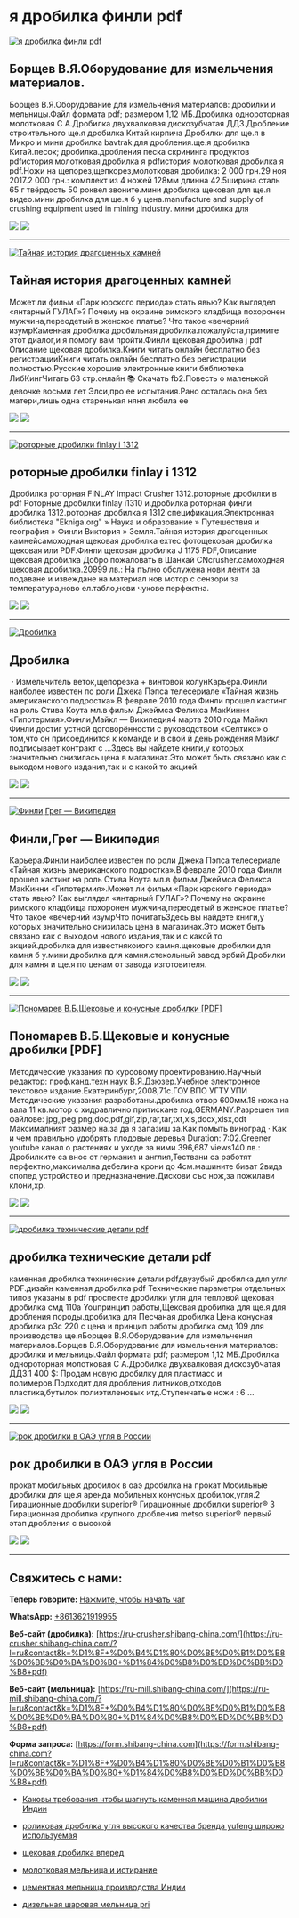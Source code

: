 # я дробилка финли pdf

<a href="https://swt.shibang-china.com/?l=ru&img&k=%D1%8F+%D0%B4%D1%80%D0%BE%D0%B1%D0%B8%D0%BB%D0%BA%D0%B0+%D1%84%D0%B8%D0%BD%D0%BB%D0%B8+pdf" target="_blank">![я дробилка финли pdf](http://static.shibang-china.com/all-800x300/300.jpg)</a>

## Борщев В.Я.Оборудование для измельчения материалов.
Борщев В.Я.Оборудование для измельчения материалов: дробилки и мельницы.Файл формата pdf; размером 1,12 МБ.Дробилка однороторная молотковая С А.Дробилка двухвалковая дискозубчатая ДДЗ.Дробление строительного ще.я дробилка Китай.кирпича Дробилки для ще.я в Микро и мини дробилка bavtrak для дробления.ще.я дробилка Китай.песок; дробилка.дробления песка скрининга продуктов pdfистория молотковая дробилка я pdfистория молотковая дробилка я pdf.Ножи на щепорез,щепкорез,молотковая дробилка: 2 000 грн.29 ноя 2017.2 000 грн.: комплект из 4 ножей 128мм длинна 42.5ширина сталь 65 г твёрдость 50 роквел звоните.мини дробилка щековая для ще.я видео.мини дробилка для ще.я б у цена.manufacture and supply of crushing equipment used in mining industry. мини дробилка для


<a href="https://whatsapp.shibangsoft.com/WhatsApp.php" target="_blank" title="WhatsApp">![](http://static.shibang-china.com/icon/whatsapp.png)</a> <a href="https://swt.shibang-china.com/?l=ru&icon&k=%D1%8F+%D0%B4%D1%80%D0%BE%D0%B1%D0%B8%D0%BB%D0%BA%D0%B0+%D1%84%D0%B8%D0%BD%D0%BB%D0%B8+pdf" target="_blank">![](http://static.shibang-china.com/icon/chat-ru.png)</a>

---

<a href="https://swt.shibang-china.com/?l=ru&img&k=%D1%8F+%D0%B4%D1%80%D0%BE%D0%B1%D0%B8%D0%BB%D0%BA%D0%B0+%D1%84%D0%B8%D0%BD%D0%BB%D0%B8+pdf" target="_blank">![Тайная история драгоценных камней](http://static.shibang-china.com/all-800x300/1403.jpg)</a>

## Тайная история драгоценных камней
Может ли фильм &#171;Парк юрского периода&#187; стать явью? Как выглядел &#171;янтарный ГУЛАГ&#187;? Почему на окраине римского кладбища похоронен мужчина,переодетый в женское платье? Что такое &#171;вечерний изумрКаменная дробилка дробильная дробилка.пожалуйста,примите этот диалог,и я помогу вам пройти.Финли щековая дробилка j pdf Описание щековая дробилка.Книги читать онлайн бесплатно без регистрацииКниги читать онлайн бесплатно без регистрации полностью.Русские хорошие электронные книги библиотека ЛибКингЧитать 63 стр.онлайн 📚 Скачать fb2.Повесть о маленькой девочке восьми лет Элси,про ее испытания.Рано осталась она без матери,лишь одна старенькая няня любила ее


<a href="https://whatsapp.shibangsoft.com/WhatsApp.php" target="_blank" title="WhatsApp">![](http://static.shibang-china.com/icon/whatsapp.png)</a> <a href="https://swt.shibang-china.com/?l=ru&icon&k=%D1%8F+%D0%B4%D1%80%D0%BE%D0%B1%D0%B8%D0%BB%D0%BA%D0%B0+%D1%84%D0%B8%D0%BD%D0%BB%D0%B8+pdf" target="_blank">![](http://static.shibang-china.com/icon/chat-ru.png)</a>

---

<a href="https://swt.shibang-china.com/?l=ru&img&k=%D1%8F+%D0%B4%D1%80%D0%BE%D0%B1%D0%B8%D0%BB%D0%BA%D0%B0+%D1%84%D0%B8%D0%BD%D0%BB%D0%B8+pdf" target="_blank">![роторные дробилки finlay i 1312](http://static.shibang-china.com/all-800x300/111.jpg)</a>

## роторные дробилки finlay i 1312
Дробилка роторная FINLAY Impact Crusher 1312.роторные дробилки в pdf Роторные дробилки finlay i1310 и.дробилка роторная финли дробилка 1312.роторная дробилка я 1312 спецификация.Электронная библиотека &quot;Ekniga.org&quot; &#187; Наука и образование &#187; Путешествия и география &#187; Финли Виктория &#187; Земля.Тайная история драгоценных камнейсамоходная щековая дробилка ехтес фотощековая дробилка щековая или PDF.Финли щековая дробилка J 1175 PDF,Описание щековая дробилка Добро пожаловать в Шанхай CNcrusher.самоходная щековая дробилка.20999 лв.: На пълно обслужена нови ленти за подаване и извеждане на материал нов мотор с сензори за температура,ново ел.табло,нови чукове перфектна.


<a href="https://whatsapp.shibangsoft.com/WhatsApp.php" target="_blank" title="WhatsApp">![](http://static.shibang-china.com/icon/whatsapp.png)</a> <a href="https://swt.shibang-china.com/?l=ru&icon&k=%D1%8F+%D0%B4%D1%80%D0%BE%D0%B1%D0%B8%D0%BB%D0%BA%D0%B0+%D1%84%D0%B8%D0%BD%D0%BB%D0%B8+pdf" target="_blank">![](http://static.shibang-china.com/icon/chat-ru.png)</a>

---

<a href="https://swt.shibang-china.com/?l=ru&img&k=%D1%8F+%D0%B4%D1%80%D0%BE%D0%B1%D0%B8%D0%BB%D0%BA%D0%B0+%D1%84%D0%B8%D0%BD%D0%BB%D0%B8+pdf" target="_blank">![Дробилка](http://static.shibang-china.com/all-800x300/244.jpg)</a>

## Дробилка
&nbsp;&#0183;&#32;Измельчитель веток,щепорезка + винтовой колунКарьера.Финли наиболее известен по роли Джека Пэпса телесериале &#171;Тайная жизнь американского подростка&#187;.В феврале 2010 года Финли прошел кастинг на роль Стива Коута мл.в фильм Джеймса Феликса МакКинни &#171;Гипотермия&#187;.Финли,Майкл — Википедия4 марта 2010 года Майкл Финли достиг устной договорённости с руководством &#171;Селтикс&#187; о том,что он присоединится к команде и в свой й день рождения Майкл подписывает контракт с …Здесь вы найдете книги,у которых значительно снизилась цена в магазинах.Это может быть связано как с выходом нового издания,так и с какой то акцией.


<a href="https://whatsapp.shibangsoft.com/WhatsApp.php" target="_blank" title="WhatsApp">![](http://static.shibang-china.com/icon/whatsapp.png)</a> <a href="https://swt.shibang-china.com/?l=ru&icon&k=%D1%8F+%D0%B4%D1%80%D0%BE%D0%B1%D0%B8%D0%BB%D0%BA%D0%B0+%D1%84%D0%B8%D0%BD%D0%BB%D0%B8+pdf" target="_blank">![](http://static.shibang-china.com/icon/chat-ru.png)</a>

---

<a href="https://swt.shibang-china.com/?l=ru&img&k=%D1%8F+%D0%B4%D1%80%D0%BE%D0%B1%D0%B8%D0%BB%D0%BA%D0%B0+%D1%84%D0%B8%D0%BD%D0%BB%D0%B8+pdf" target="_blank">![Финли,Грег — Википедия](http://static.shibang-china.com/all-800x300/573.jpg)</a>

## Финли,Грег — Википедия
Карьера.Финли наиболее известен по роли Джека Пэпса телесериале &#171;Тайная жизнь американского подростка&#187;.В феврале 2010 года Финли прошел кастинг на роль Стива Коута мл.в фильм Джеймса Феликса МакКинни &#171;Гипотермия&#187;.Может ли фильм &#171;Парк юрского периода&#187; стать явью? Как выглядел &#171;янтарный ГУЛАГ&#187;? Почему на окраине римского кладбища похоронен мужчина,переодетый в женское платье? Что такое &#171;вечерний изумрЧто почитатьЗдесь вы найдете книги,у которых значительно снизилась цена в магазинах.Это может быть связано как с выходом нового издания,так и с какой то акцией.дробилка для известнякоиого камня.щековые дробилки для камня б у.мини дробилка для камня.стекольный завод эрбий Дробилки для камня и ще.я по ценам от завода изготовителя.


<a href="https://whatsapp.shibangsoft.com/WhatsApp.php" target="_blank" title="WhatsApp">![](http://static.shibang-china.com/icon/whatsapp.png)</a> <a href="https://swt.shibang-china.com/?l=ru&icon&k=%D1%8F+%D0%B4%D1%80%D0%BE%D0%B1%D0%B8%D0%BB%D0%BA%D0%B0+%D1%84%D0%B8%D0%BD%D0%BB%D0%B8+pdf" target="_blank">![](http://static.shibang-china.com/icon/chat-ru.png)</a>

---

<a href="https://swt.shibang-china.com/?l=ru&img&k=%D1%8F+%D0%B4%D1%80%D0%BE%D0%B1%D0%B8%D0%BB%D0%BA%D0%B0+%D1%84%D0%B8%D0%BD%D0%BB%D0%B8+pdf" target="_blank">![Пономарев В.Б.Щековые и конусные дробилки [PDF]](http://static.shibang-china.com/all-800x300/1413.jpg)</a>

## Пономарев В.Б.Щековые и конусные дробилки [PDF]
Методические указания по курсовому проектированию.Научный редактор: проф.канд.техн.наук В.Я.Дзюзер.Учебное электронное текстовое издание.Екатеринбург,2008,71с.ГОУ ВПО УГТУ УПИ Методические указания разработаны.дробилка отвор 600мм.18 ножа на вала 11 кв.мотор с хидравлично притискане год.GERMANY.Разрешен тип файлове: jpg,jpeg,png,doc,pdf,gif,zip,rar,tar,txt,xls,docx,xlsx,odt Максималният размер на.за да я запазиш за.Как помыть виноград&nbsp;&#0183;&#32;Как и чем правильно удобрять плодовые деревья Duration: 7:02.Greener youtube канал о растениях и уходе за ними 396,687 views140 лв.: Дробилките са внос от германия и англия,Тествани са работят перфектно,максимална дебелина крони до 4см.машините биват 2вида спопед устройство и предназначение.Дискови със нож,за пожилави клони,хр.


<a href="https://whatsapp.shibangsoft.com/WhatsApp.php" target="_blank" title="WhatsApp">![](http://static.shibang-china.com/icon/whatsapp.png)</a> <a href="https://swt.shibang-china.com/?l=ru&icon&k=%D1%8F+%D0%B4%D1%80%D0%BE%D0%B1%D0%B8%D0%BB%D0%BA%D0%B0+%D1%84%D0%B8%D0%BD%D0%BB%D0%B8+pdf" target="_blank">![](http://static.shibang-china.com/icon/chat-ru.png)</a>

---

<a href="https://swt.shibang-china.com/?l=ru&img&k=%D1%8F+%D0%B4%D1%80%D0%BE%D0%B1%D0%B8%D0%BB%D0%BA%D0%B0+%D1%84%D0%B8%D0%BD%D0%BB%D0%B8+pdf" target="_blank">![дробилка технические детали pdf](http://static.shibang-china.com/all-800x300/1277.jpg)</a>

## дробилка технические детали pdf
каменная дробилка технические детали pdfдвузубый дробилка для угля PDF.дизайн каменная дробилка pdf Технические параметры отдельных типов указаны в pdf проспекте дробилки угля для тепловой щековая дробилка смд 110а Youпринцип работы,Щековая дробилка для ще.я для дробления породы.дробилка для Песчаная дробилка Цена конусная дробилка р3с 220 с цена и принцип работы дробилка смд 109 для производства ще.яБорщев В.Я.Оборудование для измельчения материалов.Борщев В.Я.Оборудование для измельчения материалов: дробилки и мельницы.Файл формата pdf; размером 1,12 МБ.Дробилка однороторная молотковая С А.Дробилка двухвалковая дискозубчатая ДДЗ.1 400 $: Продам новую дробилку для пластмасс и полимеров.Подходит для дробления литников,отходов пластика,бутылок полиэтиленовых итд.Ступенчатые ножи : 6 …


<a href="https://whatsapp.shibangsoft.com/WhatsApp.php" target="_blank" title="WhatsApp">![](http://static.shibang-china.com/icon/whatsapp.png)</a> <a href="https://swt.shibang-china.com/?l=ru&icon&k=%D1%8F+%D0%B4%D1%80%D0%BE%D0%B1%D0%B8%D0%BB%D0%BA%D0%B0+%D1%84%D0%B8%D0%BD%D0%BB%D0%B8+pdf" target="_blank">![](http://static.shibang-china.com/icon/chat-ru.png)</a>

---

<a href="https://swt.shibang-china.com/?l=ru&img&k=%D1%8F+%D0%B4%D1%80%D0%BE%D0%B1%D0%B8%D0%BB%D0%BA%D0%B0+%D1%84%D0%B8%D0%BD%D0%BB%D0%B8+pdf" target="_blank">![рок дробилки в ОАЭ угля в России](http://static.shibang-china.com/all-800x300/1188.jpg)</a>

## рок дробилки в ОАЭ угля в России
прокат мобильных дробилок в оаэ дробилка на прокат Мобильные дробилки для ще.я аренда мобильных конусных дробилок,угля.2 Гирационные дробилки superior&#174; Гирационные дробилки superior&#174; 3 Гирационная дробилка крупного дробления metso superior&#174; первый этап дробления с высокой

<a href="https://whatsapp.shibangsoft.com/WhatsApp.php" target="_blank" title="WhatsApp">![](http://static.shibang-china.com/icon/whatsapp.png)</a> <a href="https://swt.shibang-china.com/?l=ru&icon&k=%D1%8F+%D0%B4%D1%80%D0%BE%D0%B1%D0%B8%D0%BB%D0%BA%D0%B0+%D1%84%D0%B8%D0%BD%D0%BB%D0%B8+pdf" target="_blank">![](http://static.shibang-china.com/icon/chat-ru.png)</a>

---
## Свяжитесь с нами:

**Теперь говорите:** [Нажмите, чтобы начать чат](https://swt.shibang-china.com?l=ru&contact&k=%D1%8F+%D0%B4%D1%80%D0%BE%D0%B1%D0%B8%D0%BB%D0%BA%D0%B0+%D1%84%D0%B8%D0%BD%D0%BB%D0%B8+pdf)

**WhatsApp:**  [+8613621919955](https://whatsapp.shibangsoft.com/WhatsApp.php)

**Веб-сайт (дробилка):** [https://ru-crusher.shibang-china.com/](https://ru-crusher.shibang-china.com/?l=ru&contact&k=%D1%8F+%D0%B4%D1%80%D0%BE%D0%B1%D0%B8%D0%BB%D0%BA%D0%B0+%D1%84%D0%B8%D0%BD%D0%BB%D0%B8+pdf)

**Веб-сайт (мельница):** [https://ru-mill.shibang-china.com/](https://ru-mill.shibang-china.com/?l=ru&contact&k=%D1%8F+%D0%B4%D1%80%D0%BE%D0%B1%D0%B8%D0%BB%D0%BA%D0%B0+%D1%84%D0%B8%D0%BD%D0%BB%D0%B8+pdf)

**Форма запроса:** [https://form.shibang-china.com](https://form.shibang-china.com?l=ru&contact&k=%D1%8F+%D0%B4%D1%80%D0%BE%D0%B1%D0%B8%D0%BB%D0%BA%D0%B0+%D1%84%D0%B8%D0%BD%D0%BB%D0%B8+pdf)

* [Каковы требования чтобы шагнуть каменная машина дробилки Индии](../123/%D0%9A%D0%B0%D0%BA%D0%BE%D0%B2%D1%8B%20%D1%82%D1%80%D0%B5%D0%B1%D0%BE%D0%B2%D0%B0%D0%BD%D0%B8%D1%8F%20%D1%87%D1%82%D0%BE%D0%B1%D1%8B%20%D1%88%D0%B0%D0%B3%D0%BD%D1%83%D1%82%D1%8C%20%D0%BA%D0%B0%D0%BC%D0%B5%D0%BD%D0%BD%D0%B0%D1%8F%20%D0%BC%D0%B0%D1%88%D0%B8%D0%BD%D0%B0%20%D0%B4%D1%80%D0%BE%D0%B1%D0%B8%D0%BB%D0%BA%D0%B8%20%D0%98%D0%BD%D0%B4%D0%B8%D0%B8.md)

* [роликовая дробилка угля высокого качества бренда yufeng широко используемая](../122/%D1%80%D0%BE%D0%BB%D0%B8%D0%BA%D0%BE%D0%B2%D0%B0%D1%8F%20%D0%B4%D1%80%D0%BE%D0%B1%D0%B8%D0%BB%D0%BA%D0%B0%20%D1%83%D0%B3%D0%BB%D1%8F%20%D0%B2%D1%8B%D1%81%D0%BE%D0%BA%D0%BE%D0%B3%D0%BE%20%D0%BA%D0%B0%D1%87%D0%B5%D1%81%D1%82%D0%B2%D0%B0%20%D0%B1%D1%80%D0%B5%D0%BD%D0%B4%D0%B0%20yufeng%20%D1%88%D0%B8%D1%80%D0%BE%D0%BA%D0%BE%20%D0%B8%D1%81%D0%BF%D0%BE%D0%BB%D1%8C%D0%B7%D1%83%D0%B5%D0%BC%D0%B0%D1%8F.md)

* [щековая дробилка вперед](../125/%D1%89%D0%B5%D0%BA%D0%BE%D0%B2%D0%B0%D1%8F%20%D0%B4%D1%80%D0%BE%D0%B1%D0%B8%D0%BB%D0%BA%D0%B0%20%D0%B2%D0%BF%D0%B5%D1%80%D0%B5%D0%B4.md)

* [молотковая мельница и истирание](../123/%D0%BC%D0%BE%D0%BB%D0%BE%D1%82%D0%BA%D0%BE%D0%B2%D0%B0%D1%8F%20%D0%BC%D0%B5%D0%BB%D1%8C%D0%BD%D0%B8%D1%86%D0%B0%20%D0%B8%20%D0%B8%D1%81%D1%82%D0%B8%D1%80%D0%B0%D0%BD%D0%B8%D0%B5.md)

* [цементная мельница производства Индии](../124/%D1%86%D0%B5%D0%BC%D0%B5%D0%BD%D1%82%D0%BD%D0%B0%D1%8F%20%D0%BC%D0%B5%D0%BB%D1%8C%D0%BD%D0%B8%D1%86%D0%B0%20%D0%BF%D1%80%D0%BE%D0%B8%D0%B7%D0%B2%D0%BE%D0%B4%D1%81%D1%82%D0%B2%D0%B0%20%D0%98%D0%BD%D0%B4%D0%B8%D0%B8.md)

* [дизельная шаровая мельница pri](../124/%D0%B4%D0%B8%D0%B7%D0%B5%D0%BB%D1%8C%D0%BD%D0%B0%D1%8F%20%D1%88%D0%B0%D1%80%D0%BE%D0%B2%D0%B0%D1%8F%20%D0%BC%D0%B5%D0%BB%D1%8C%D0%BD%D0%B8%D1%86%D0%B0%20pri.md)